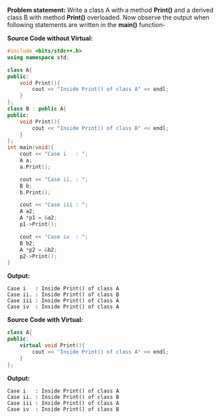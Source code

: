 **Problem statement:** Write a class A with a method **Print()** and a derived class B with method **Print()** overloaded. Now observe the output when following statements are written in the **main()** function-

**Source Code without Virtual:**
```cpp
#include <bits/stdc++.h>
using namespace std;

class A{
public:
    void Print(){
        cout << "Inside Print() of class A" << endl;
    }
};
class B : public A{
public:
    void Print(){
        cout << "Inside Print() of class B" << endl;
    }
};
int main(void){
    cout << "Case i   : ";
    A a;
    a.Print();

    cout << "Case ii. : ";
    B b;
    b.Print();

    cout << "Case iii : ";
    A a2;
    A *p1 = &a2;
    p1->Print();

    cout << "Case iv  : ";
    B b2;
    A *p2 = &b2;
    p2->Print();
}
```

**Output:**
```
Case i   : Inside Print() of class A
Case ii. : Inside Print() of class B
Case iii : Inside Print() of class A
Case iv  : Inside Print() of class A
```

**Source Code with Virtual:**
```cpp
class A{
public:
    virtual void Print(){
        cout << "Inside Print() of class A" << endl;
    }
};
```

**Output:**
```
Case i   : Inside Print() of class A
Case ii. : Inside Print() of class B
Case iii : Inside Print() of class A
Case iv  : Inside Print() of class B
```

